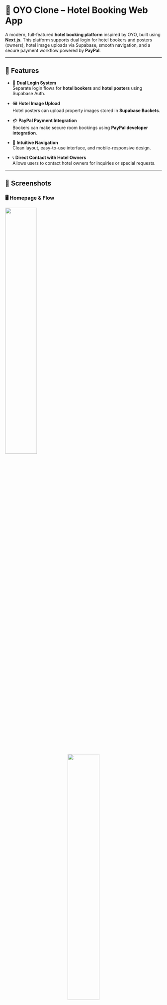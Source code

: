 # 🏨 OYO Clone – Hotel Booking Web App

A modern, full-featured **hotel booking platform** inspired by OYO, built using **Next.js**. This platform supports dual login for hotel bookers and posters (owners), hotel image uploads via Supabase, smooth navigation, and a secure payment workflow powered by **PayPal**.

---

## 🚀 Features

- 🔐 **Dual Login System**  
  Separate login flows for **hotel bookers** and **hotel posters** using Supabase Auth.

- 🖼️ **Hotel Image Upload**  
  Hotel posters can upload property images stored in **Supabase Buckets**.

- 💳 **PayPal Payment Integration**  
  Bookers can make secure room bookings using **PayPal developer integration**.

- 🧭 **Intuitive Navigation**  
  Clean layout, easy-to-use interface, and mobile-responsive design.

- 📞 **Direct Contact with Hotel Owners**  
  Allows users to contact hotel owners for inquiries or special requests.

---

## 🧪 Screenshots

### 🖥️ Homepage & Flow
<img src="https://github.com/user-attachments/assets/2b50399c-edd2-433e-969d-cb3f73125c08" width="45%" />
<br/>
<div align="center">
  <img src="https://github.com/user-attachments/assets/3e9b27cc-0b1c-46f3-8a43-dcbb19e05dc5" width="45%" />
</div>

<br/>

<div align="center">
  <img src="https://github.com/user-attachments/assets/7ba144ef-1967-470e-b096-d4f82d2f9c15" width="45%" />
  <img src="https://github.com/user-attachments/assets/57034be2-90d2-4ca9-a376-3354b3a36226" width="45%" />
</div>

<br/>

<div align="center">
  <img src="https://github.com/user-attachments/assets/8568c008-d49a-47b9-9fa9-905cafc4b535" width="45%" />
  <img src="https://github.com/user-attachments/assets/ade0a955-6497-4936-a20d-981b94d9077b" width="45%" />
</div>

---

## 🛠️ Tech Stack

| Layer             | Technology              |
|------------------|--------------------------|
| Frontend          | Next.js                 |
| Styling           | Tailwind CSS, Shadcn UI |
| Authentication    | Supabase Auth           |
| File Storage      | Supabase Buckets        |
| Payment Gateway   | PayPal Developer API    |
| Deployment        | Vercel / Render         |

---

## 📂 Project Structure (Simplified)






---
